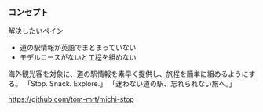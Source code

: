 ### コンセプト
解決したいペイン
- 道の駅情報が英語でまとまっていない
- モデルコースがないと工程を組めない

海外観光客を対象に、道の駅情報を素早く提供し、旅程を簡単に組めるようにする。
「Stop. Snack. Explore.」
「迷わない道の駅、忘れられない旅へ。」

https://github.com/tom-mrt/michi-stop


